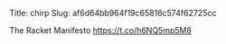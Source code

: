 Title: chirp
Slug: af6d64bb964f19c65816c574f62725cc

The Racket Manifesto <a href="https://t.co/h6NQ5mp5M8">https://t.co/h6NQ5mp5M8</a>
